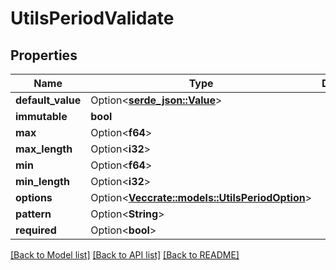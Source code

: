 # UtilsPeriodValidate

## Properties

Name | Type | Description | Notes
------------ | ------------- | ------------- | -------------
**default_value** | Option<[**serde_json::Value**](.md)> |  | [optional]
**immutable** | **bool** |  | 
**max** | Option<**f64**> |  | [optional]
**max_length** | Option<**i32**> |  | [optional]
**min** | Option<**f64**> |  | [optional]
**min_length** | Option<**i32**> |  | [optional]
**options** | Option<[**Vec<crate::models::UtilsPeriodOption>**](utils.Option.md)> |  | [optional]
**pattern** | Option<**String**> |  | [optional]
**required** | Option<**bool**> |  | [optional]

[[Back to Model list]](../README.md#documentation-for-models) [[Back to API list]](../README.md#documentation-for-api-endpoints) [[Back to README]](../README.md)


